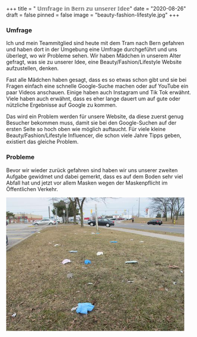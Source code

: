 +++
title = " 𝕌𝕞𝕗𝕣𝕒𝕘𝕖 𝕚𝕟 𝔹𝕖𝕣𝕟 𝕫𝕦 𝕦𝕟𝕤𝕖𝕣𝕖𝕣 𝕀𝕕𝕖𝕖"
date = "2020-08-26"
draft = false
pinned = false
image = "beauty-fashion-lifestyle.jpg"
+++
### Umfrage

Ich und mein Teammitglied sind heute mit dem Tram nach Bern gefahren und haben dort in der Umgebung eine Umfrage durchgeführt und uns überlegt, wo wir Probleme sehen. Wir haben Mädchen in unserem Alter gefragt, was sie zu unserer Idee, eine Beauty/Fashion/Lifestyle Website aufzustellen, denken.

Fast alle Mädchen haben gesagt, dass es so etwas schon gibt und sie bei Fragen einfach eine schnelle Google-Suche machen oder auf YouTube ein paar Videos anschauen. Einige haben auch Instagram und Tik Tok erwähnt. Viele haben auch erwähnt, dass es eher lange dauert um auf gute oder nützliche Ergebnisse auf Google zu kommen. 

Das wird ein Problem werden für unsere Website, da diese zuerst genug Besucher bekommen muss, damit sie bei den Google-Suchen auf der ersten Seite so hoch oben wie möglich auftaucht. Für viele kleine Beauty/Fashion/Lifestyle Influencer, die schon viele Jahre Tipps geben, existiert das gleiche Problem. 

### Probleme

Bevor wir wieder zurück gefahren sind haben wir uns unserer zweiten Aufgabe gewidmet und dabei gemerkt, dass es auf dem Boden sehr viel Abfall hat und jetzt vor allem Masken wegen der Maskenpflicht im Öffentlichen Verkehr.

![](fixer_waste.jpg)